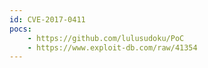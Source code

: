 ```yaml
---
id: CVE-2017-0411
pocs:
    - https://github.com/lulusudoku/PoC
    - https://www.exploit-db.com/raw/41354
---
```

